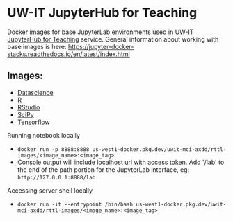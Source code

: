 # UW-IT JupyterHub for Teaching
Docker images for base JupyterLab environments used in [UW-IT JupyterHub for Teaching](https://itconnect.uw.edu/learn/tools/jupyterhub-for-teaching/) service. General information about working with base images is here: https://jupyter-docker-stacks.readthedocs.io/en/latest/index.html

## Images:
* [Datascience](./datascience/README.md)
* [R](./r/README.md)
* [RStudio](./rstudio/README.md)
* [SciPy](./scipy/README.md)
* [Tensorflow](./tensorflow/README.md)

Running notebook locally
- `docker run -p 8888:8888 us-west1-docker.pkg.dev/uwit-mci-axdd/rttl-images/<image_name>:<image_tag>`
- Console output will include localhost url with access token. Add '/lab' to the end of the path portion for the JupyterLab interface, eg: `http://127.0.0.1:8888/lab`

Accessing server shell locally
- `docker run -it --entrypoint /bin/bash us-west1-docker.pkg.dev/uwit-mci-axdd/rttl-images/<image_name>:<image_tag>`